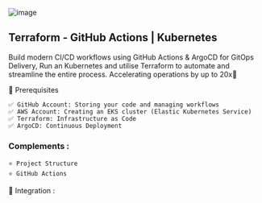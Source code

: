 ![image](https://github.com/user-attachments/assets/d19570ae-1f4d-4f7c-a327-4369faabcaef)

## Terraform  - GitHub Actions | Kubernetes
Build modern CI/CD workflows using GitHub Actions & ArgoCD for GitOps Delivery, Run an Kubernetes and utilise Terraform to automate and streamline the entire process. Accelerating operations by up to 20x🚀


🎯 Prerequisites
```
✅ GitHub Account: Storing your code and managing workflows
✅ AWS Account: Creating an EKS cluster (Elastic Kubernetes Service)
✅ Terraform: Infrastructure as Code
✅ ArgoCD: Continuous Deployment 
```

### Complements :
```
⭐️ Project Structure
⭐️ GitHub Actions
```


🔨 Integration :
```
```
